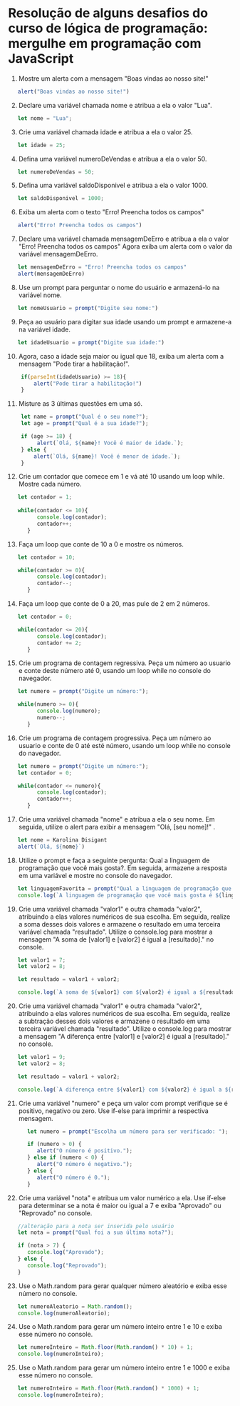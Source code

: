 # Resolução de alguns desafios do curso de lógica de programação: mergulhe em programação com JavaScript

1) Mostre um alerta com a mensagem "Boas vindas ao nosso site!"
```js
   alert("Boas vindas ao nosso site!")
```

2) Declare uma variável chamada nome e atribua a ela o valor "Lua".
```js
   let nome = "Lua";
```

3) Crie uma variável chamada idade e atribua a ela o valor 25.
```js
   let idade = 25;
```

4) Defina uma variável numeroDeVendas e atribua a ela o valor 50.
```js
   let numeroDeVendas = 50;
```

5) Defina uma variável saldoDisponivel e atribua a ela o valor 1000.
```js
   let saldoDisponivel = 1000;
```

6) Exiba um alerta com o texto "Erro! Preencha todos os campos"
```js
   alert("Erro! Preencha todos os campos")
```

7) Declare uma variável chamada mensagemDeErro e atribua a ela o valor "Erro! Preencha todos os campos" Agora exiba um alerta com o valor da variável mensagemDeErro.
```js
   let mensagemDeErro = "Erro! Preencha todos os campos"
   alert(mensagemDeErro)
```

8) Use um prompt para perguntar o nome do usuário e armazená-lo na variável nome.
```js
   let nomeUsuario = prompt("Digite seu nome:")
```

9) Peça ao usuário para digitar sua idade usando um prompt e armazene-a na variável idade.
```js
   let idadeUsuario = prompt("Digite sua idade:")
```

10) Agora, caso a idade seja maior ou igual que 18, exiba um alerta com a mensagem "Pode tirar a habilitação!".
```js
    if(parseInt(idadeUsuario) >= 18){
        alert("Pode tirar a habilitação!")
    }
```

11) Misture as 3 últimas questões em uma só.
```js
    let name = prompt("Qual é o seu nome?");
    let age = prompt("Qual é a sua idade?");

    if (age >= 18) {
         alert(`Olá, ${name}! Você é maior de idade.`);
    } else {    
        alert(`Olá, ${name}! Você é menor de idade.`);
    }
```

12) Crie um contador que comece em 1 e vá até 10 usando um loop while. Mostre cada número.
```js
   let contador = 1;
   
   while(contador <= 10){
         console.log(contador);
         contador++;
      }
```

13) Faça um loop que conte de 10 a 0 e mostre os números.
```js
   let contador = 10;

   while(contador >= 0){
         console.log(contador);
         contador--;
      }
```

14) Faça um loop que conte de 0 a 20, mas pule de 2 em 2 números.
```js
   let contador = 0;

   while(contador <= 20){
         console.log(contador);
         contador += 2;
      }
```

15) Crie um programa de contagem regressiva. Peça um número ao usuario e conte deste número até 0, usando um loop while no console do navegador.

```js
   let numero = prompt("Digite um número:");

   while(numero >= 0){
         console.log(numero);
         numero--;
      }
```
16) Crie um programa de contagem progressiva. Peça um número ao usuario e conte de 0 até esté número, usando um loop while no console do navegador.

```js
   let numero = prompt("Digite um número:");
   let contador = 0;

   while(contador <= numero){
         console.log(contador);
         contador++;
      }
```         
17) Crie uma variável chamada "nome" e atribua a ela o seu nome. Em seguida, utilize o alert para exibir a mensagem "Olá, [seu nome]!" .
```js
   let nome = Karolina Disigant
   alert(`Olá, ${nome}`)
```

18) Utilize o prompt e faça a seguinte pergunta: Qual a linguagem de programação que você mais gosta?. Em seguida, armazene a resposta em uma variável e mostre no console do navegador.
```js
   let linguagemFavorita = prompt("Qual a linguagem de programação que você mais gosta?")
   console.log(`A linguagem de programação que você mais gosta é ${linguagemFavorita})
```
19) Crie uma variável chamada "valor1" e outra chamada "valor2", atribuindo a elas valores numéricos de sua escolha. Em seguida, realize a soma desses dois valores e armazene o resultado em uma terceira variável chamada "resultado". Utilize o console.log para mostrar a mensagem "A soma de [valor1] e [valor2] é igual a [resultado]." no console.
```js
   let valor1 = 7;
   let valor2 = 8;

   let resultado = valor1 + valor2;

   console.log(`A soma de ${valor1} com ${valor2} é igual a ${resultado}`);
```
20) Crie uma variável chamada "valor1" e outra chamada "valor2", atribuindo a elas valores numéricos de sua escolha. Em seguida, realize a subtração desses dois valores e armazene o resultado em uma terceira variável chamada "resultado". Utilize o console.log para mostrar a mensagem "A diferença entre [valor1] e [valor2] é igual a [resultado]." no console.
```js
   let valor1 = 9;
   let valor2 = 8;

   let resultado = valor1 + valor2;

   console.log(`A diferença entre ${valor1} com ${valor2} é igual a ${resultado}`);
```
21) Crie uma variável "numero" e peça um valor com prompt verifique se é positivo, negativo ou zero. Use if-else para imprimir a respectiva mensagem.
```js
      let numero = prompt("Escolha um número para ser verificado: ");

      if (numero > 0) {
         alert("O número é positivo.");
      } else if (numero < 0) {
         alert("O número é negativo.");
      } else {
         alert("O número é 0.");
      }
```

22) Crie uma variável "nota" e atribua um valor numérico a ela. Use if-else para determinar se a nota é maior ou igual a 7 e exiba "Aprovado" ou "Reprovado" no console.
```js
   //alteração para a nota ser inserida pelo usuário
   let nota = prompt("Qual foi a sua última nota?");

   if (nota > 7) {
      console.log("Aprovado");
   } else {
      console.log("Reprovado");
   }
```

23) Use o Math.random para gerar qualquer número aleatório e exiba esse número no console.
```js
   let numeroAleatorio = Math.random();  
   console.log(numeroAleatorio);
```

24) Use o Math.random para gerar um número inteiro entre 1 e 10 e exiba esse número no console.
```js
   let numeroInteiro = Math.floor(Math.random() * 10) + 1;
   console.log(numeroInteiro);
```

25) Use o Math.random para gerar um número inteiro entre 1 e 1000 e exiba esse número no console.
```js
   let numeroInteiro = Math.floor(Math.random() * 1000) + 1;
   console.log(numeroInteiro);
```